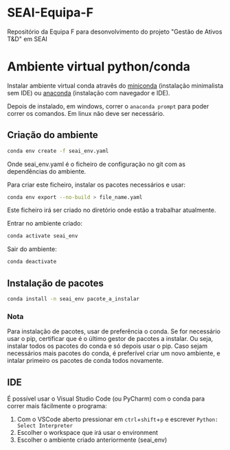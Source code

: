 # SEAI-Equipa-F
Repositório da Equipa F para desonvolvimento do projeto "Gestão de Ativos T&D" em SEAI


# Ambiente virtual python/conda
Instalar ambiente virtual conda atravês do [miniconda](https://docs.conda.io/en/latest/miniconda.html) (instalação minimalista sem IDE) ou [anaconda](https://www.anaconda.com/products/individual) (instalação com navegador e IDE).

Depois de instalado, em windows, correr o `anaconda prompt` para poder correr os comandos. Em linux não deve ser necessário. 

## Criação do ambiente
```bash
conda env create -f seai_env.yaml
```
Onde seai_env.yaml é o ficheiro de configuração no git com as dependências do ambiente.

Para criar este ficheiro, instalar os pacotes necessários e usar:
```bash
conda env export --no-build > file_name.yaml
```
Este ficheiro irá ser criado no diretório onde estão a trabalhar atualmente.

Entrar no ambiente criado:
```bash
conda activate seai_env
```

Sair do ambiente:
```bash
conda deactivate
```

## Instalação de pacotes
```bash
conda install -n seai_env pacote_a_instalar
```

### Nota
Para instalação de pacotes, usar de preferência o conda. Se for necessário usar o pip, certificar que é o último gestor de pacotes a instalar. Ou seja, instalar todos os pacotes do conda e só depois usar o pip. Caso sejam necessários mais pacotes do conda, é preferível criar um novo ambiente, e intalar primeiro os pacotes de conda todos novamente.

## IDE

É possível usar o Visual Studio Code (ou PyCharm) com o conda para correr mais fácilmente o programa:
  1. Com o VSCode aberto pressionar em `ctrl`+`shift`+`p` e escrever `Python: Select Interpreter`
  2. Escolher o workspace que irá usar o environment
  3. Escolher o ambiente criado anteriormente (seai_env)
